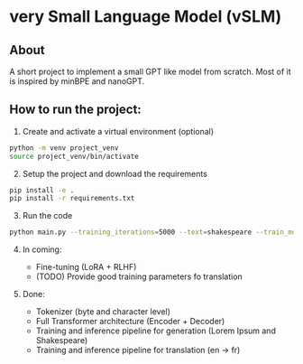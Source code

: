 # very Small Language Model (vSLM)

## About
A short project to implement a small GPT like model from scratch.
Most of it is inspired by minBPE and nanoGPT.

## How to run the project:
1. Create and activate a virtual environment (optional)
```bash
python -m venv project_venv
source project_venv/bin/activate
```

2. Setup the project and download the requirements
```bash
pip install -e .
pip install -r requirements.txt
```
3. Run the code
```bash
python main.py --training_iterations=5000 --text=shakespeare --train_model=False --task=generation
```

4. In coming:
   * Fine-tuning (LoRA + RLHF)
   * (TODO) Provide good training parameters fo translation

5. Done:
   * Tokenizer (byte and character level)
   * Full Transformer architecture (Encoder + Decoder)
   * Training and inference pipeline for generation (Lorem Ipsum and Shakespeare)
   * Training and inference pipeline for translation (en → fr)